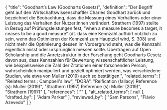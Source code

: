 {
    "title": "Goodhart’s Law (Goodharts Gesetz)",
    "definition": "Der Begriff geht auf den Wirtschaftswissenschaftler Charles Goodhart zurück und bezeichnet die Beobachtung, dass die Messung eines Verhaltens oder einer Leistung das Verhalten der Nutzer:innen verändert. Strathern (1997) stellte in Bezug auf Prüfungsleistungen fest, “when a measure becomes a target, it ceases to be a good measure” (dt. dass eine Kennzahl aufhört nützlich zu sein, wenn das Optimieren der Kennzahl zum Hauptziel wird, S. 308) und nicht mehr die Optimierung dessen im Vordergrund steht, was die Kennzahl eigentlich misst oder ursprünglich messen sollte. Übertragen auf Open Scholarship und die Anreizstruktur in der Forschung geht Goodharts Gesetz davon aus, dass Kennzahlen für Bewertung wissenschaftlicher Leistung, wie beispielsweise die Zahl der Zitationen einer forschenden Person, wahrscheinlich manipuliert und gezielt optimiert werden, was verschiedene Studien, wie etwa von Muller (2019) auch so bestätigen.",
    "related_terms": [
        "Related terms : Campbell's law",
        "DORA",
        "Reification (fallacy) Reference (s): Muller (2019)",
        "Strathern (1997) Reference (s): Muller (2019)",
        "Strathern (1997)"
    ],
    "references": [
        ""
    ],
    "alt_related_terms": [
        null
    ],
    "drafted_by": [
        "Adam Parker"
    ],
    "reviewed_by": [
        "Sam Parsons",
        "Flávio Azevedo"
    ]
}